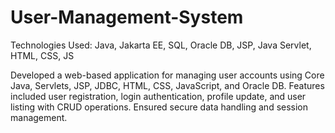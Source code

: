# User-Management-System
Technologies Used: Java, Jakarta EE, SQL, Oracle DB, JSP, Java Servlet, HTML, CSS, JS

Developed a web-based application for managing user accounts using Core Java, Servlets, JSP, JDBC, HTML, CSS, JavaScript, and Oracle DB. Features included user registration, login authentication, profile update, and user listing with CRUD operations. Ensured secure data handling and session management.


